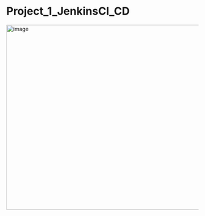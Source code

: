 # Project_1_JenkinsCI_CD
<img width="764" height="485" alt="image" src="https://github.com/user-attachments/assets/ec73a1d3-98e0-42eb-9cf4-af27c7d7c5cd" />
